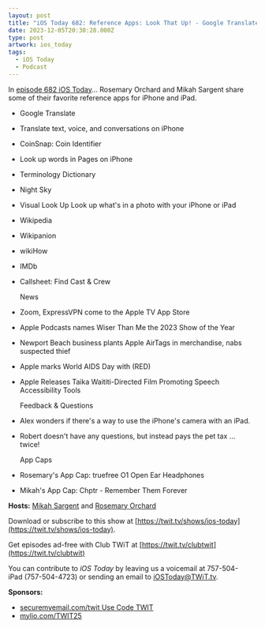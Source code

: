 ```yaml
---
layout: post
title: "iOS Today 682: Reference Apps: Look That Up! - Google Translate, CoinSnap, Night Sky, Wikipedia"
date: 2023-12-05T20:30:28.000Z
type: post
artwork: ios_today
tags:
  - iOS Today
  - Podcast
---
```

In [episode 682 iOS Today](https://twit.tv/shows/ios-today/episodes/682)...
Rosemary Orchard and Mikah Sargent share some of their favorite reference apps for iPhone and iPad.

*   Google Translate
*   Translate text, voice, and conversations on iPhone
*   CoinSnap: Coin Identifier
*   Look up words in Pages on iPhone
*   Terminology Dictionary
*   Night Sky
*   Visual Look Up Look up what's in a photo with your iPhone or iPad
*   Wikipedia
*   Wikipanion
*   wikiHow
*   IMDb
*   Callsheet: Find Cast & Crew  
      
    News
*   Zoom, ExpressVPN come to the Apple TV App Store
*   Apple Podcasts names Wiser Than Me the 2023 Show of the Year
*   Newport Beach business plants Apple AirTags in merchandise, nabs suspected thief
*   Apple marks World AIDS Day with (RED)
*   Apple Releases Taika Waititi-Directed Film Promoting Speech Accessibility Tools  
      
    Feedback & Questions
*   Alex wonders if there's a way to use the iPhone's camera with an iPad.
*   Robert doesn't have any questions, but instead pays the pet tax ... twice!  
      
    App Caps
*   Rosemary's App Cap: truefree O1 Open Ear Headphones
*   Mikah's App Cap: Chptr - Remember Them Forever

**Hosts:** [Mikah Sargent](https://twit.tv/people/mikah-sargent) and [Rosemary Orchard](https://twit.tv/people/rosemary-orchard)

Download or subscribe to this show at [https://twit.tv/shows/ios-today](https://twit.tv/shows/ios-today).

Get episodes ad-free with Club TWiT at [https://twit.tv/clubtwit](https://twit.tv/clubtwit)

You can contribute to _iOS Today_ by leaving us a voicemail at 757-504-iPad (757-504-4723) or sending an email to [iOSToday@TWiT.tv](mailto:iOSToday@TWiT.tv).

**Sponsors:**

*   [securemyemail.com/twit Use Code TWIT](http://securemyemail.com/twit)
*   [mylio.com/TWIT25](http://mylio.com/TWIT25)